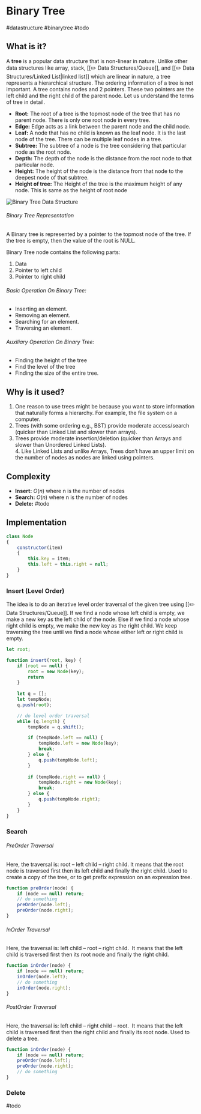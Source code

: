 # Binary Tree
#datastructure #binarytree #todo

## What is it?
A **tree** is a popular data structure that is non-linear in nature. Unlike other data structures like array, stack, [[✏️ Data Structures/Queue]], and [[✏️ Data Structures/Linked List|linked list]] which are linear in nature, a tree represents a hierarchical structure. The ordering information of a tree is not important. A tree contains nodes and 2 pointers. These two pointers are the left child and the right child of the parent node. Let us understand the terms of tree in detail.

- **Root:** The root of a tree is the topmost node of the tree that has no parent node. There is only one root node in every tree.
- **Edge:** Edge acts as a link between the parent node and the child node.
- **Leaf:** A node that has no child is known as the leaf node. It is the last node of the tree. There can be multiple leaf nodes in a tree.
- **Subtree:** The subtree of a node is the tree considering that particular node as the root node.
- **Depth:** The depth of the node is the distance from the root node to that particular node.
- **Height:** The height of the node is the distance from that node to the deepest node of that subtree.
- **Height of tree:** The Height of the tree is the maximum height of any node. This is same as the height of root node

![Binary Tree Data Structure](https://media.geeksforgeeks.org/wp-content/cdn-uploads/binary-tree-to-DLL.png "Click to enlarge")
###### Binary Tree Representation
A Binary tree is represented by a pointer to the topmost node of the tree. If the tree is empty, then the value of the root is NULL.

Binary Tree node contains the following parts:
1. Data
2. Pointer to left child
3. Pointer to right child

###### Basic Operation On Binary Tree:  
- Inserting an element.
- Removing an element.
- Searching for an element.
- Traversing an element.

###### Auxiliary Operation On Binary Tree:
- Finding the height of the tree
- Find the level of the tree
- Finding the size of the entire tree.

## Why is it used?
1. One reason to use trees might be because you want to store information that naturally forms a hierarchy. For example, the file system on a computer.
2. Trees (with some ordering e.g., BST) provide moderate access/search (quicker than Linked List and slower than arrays).   
3. Trees provide moderate insertion/deletion (quicker than Arrays and slower than Unordered Linked Lists).   
4. Like Linked Lists and unlike Arrays, Trees don’t have an upper limit on the number of nodes as nodes are linked using pointers.

## Complexity
- **Insert:** $O(n)$ where n is the number of nodes
- **Search:** $O(n)$ where n is the number of nodes
- **Delete:** #todo

## Implementation
```javascript
class Node
{
	constructor(item)
	{
		this.key = item;
		this.left = this.right = null;
	}
}
```

### Insert (Level Order)
The idea is to do an iterative level order traversal of the given tree using [[✏️ Data Structures/Queue]]. If we find a node whose left child is empty, we make a new key as the left child of the node. Else if we find a node whose right child is empty, we make the new key as the right child. We keep traversing the tree until we find a node whose either left or right child is empty.

```javascript
let root;

function insert(root, key) {
	if (root == null) {
		root = new Node(key);
		return
	}
	
	let q = [];
	let tempNode;
	q.push(root);

	// do level order traversal
	while (q.length) {
		tempNode = q.shift();

		if (tempNode.left == null) {
			tempNode.left = new Node(key);
			break;
		} else {
			q.push(tempNode.left);
		}
		
		if (tempNode.right == null) {
			tempNode.right = new Node(key);
			break;
		} else {
			q.push(tempNode.right);
		}
	}
}
```

### Search
###### PreOrder Traversal
Here, the traversal is: root – left child – right child. It means that the root node is traversed first then its left child and finally the right child. Used to create a copy of the tree, or to get prefix expression on an expression tree.

```javascript
function preOrder(node) {
	if (node == null) return;
	// do something
	preOrder(node.left);
	preOrder(node.right);
}
```

###### InOrder Traversal
Here, the traversal is: left child – root – right child.  It means that the left child is traversed first then its root node and finally the right child.

```javascript
function inOrder(node) {
	if (node == null) return;
	inOrder(node.left);
	// do something
	inOrder(node.right);
}
```

###### PostOrder Traversal
Here, the traversal is: left child – right child – root.  It means that the left child is traversed first then the right child and finally its root node. Used to delete a tree.

```javascript
function inOrder(node) {
	if (node == null) return;
	preOrder(node.left);
	preOrder(node.right);
	// do something
}
```


### Delete
#todo
